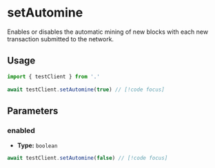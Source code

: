 # setAutomine

Enables or disables the automatic mining of new blocks with each new transaction submitted to the network.

## Usage

```ts
import { testClient } from '.'
 
await testClient.setAutomine(true) // [!code focus]
```

## Parameters

### enabled

- **Type:** `boolean`

```ts
await testClient.setAutomine(false) // [!code focus]
```